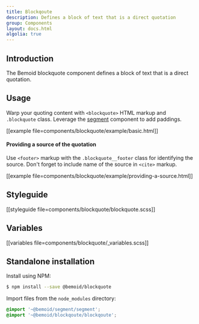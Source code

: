 ```yaml
---
title: Blockqoute
description: Defines a block of text that is a direct quotation
group: Components
layout: docs.html
algolia: true
---
```


## Introduction

The Bemoid blockquote component defines a block of text that is a direct quotation.

## Usage

Warp your quoting content with `<blockquote>` HTML markup and `.blockquote` class. Leverage the [segment]() component to add paddings.

[[example file=components/blockquote/example/basic.html]]

#### Providing a source of the quotation

Use `<footer>` markup with the `.blockquote__footer` class for identifying the source. Don't forget to include name of the source in `<cite>` markup.

[[example file=components/blockquote/example/providing-a-source.html]]

## Styleguide

[[styleguide file=components/blockquote/blockquote.scss]]

## Variables

[[variables file=components/blockquote/_variables.scss]]

## Standalone installation

Install using NPM:

```bash
$ npm install --save @bemoid/blockquote
```

Import files from the `node_modules` directory:

```scss
@import '~@bemoid/segment/segment';
@import '~@bemoid/blockqoute/blockqoute';
```